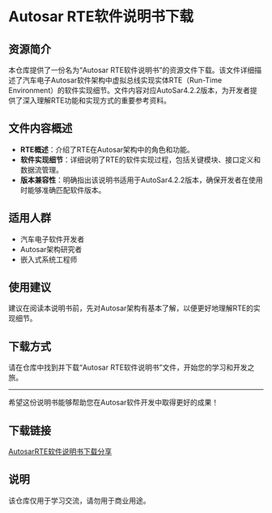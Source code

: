 # Autosar RTE软件说明书下载

## 资源简介

本仓库提供了一份名为“Autosar RTE软件说明书”的资源文件下载。该文件详细描述了汽车电子Autosar软件架构中虚拟总线实现实体RTE（Run-Time Environment）的软件实现细节。文件内容对应AutoSar4.2.2版本，为开发者提供了深入理解RTE功能和实现方式的重要参考资料。

## 文件内容概述

- **RTE概述**：介绍了RTE在Autosar架构中的角色和功能。
- **软件实现细节**：详细说明了RTE的软件实现过程，包括关键模块、接口定义和数据流管理。
- **版本兼容性**：明确指出该说明书适用于AutoSar4.2.2版本，确保开发者在使用时能够准确匹配软件版本。

## 适用人群

- 汽车电子软件开发者
- Autosar架构研究者
- 嵌入式系统工程师

## 使用建议

建议在阅读本说明书前，先对Autosar架构有基本了解，以便更好地理解RTE的实现细节。

## 下载方式

请在仓库中找到并下载“Autosar RTE软件说明书”文件，开始您的学习和开发之旅。

---

希望这份说明书能够帮助您在Autosar软件开发中取得更好的成果！

## 下载链接
[AutosarRTE软件说明书下载分享](https://pan.quark.cn/s/11852ac167d3)

## 说明

该仓库仅用于学习交流，请勿用于商业用途。
